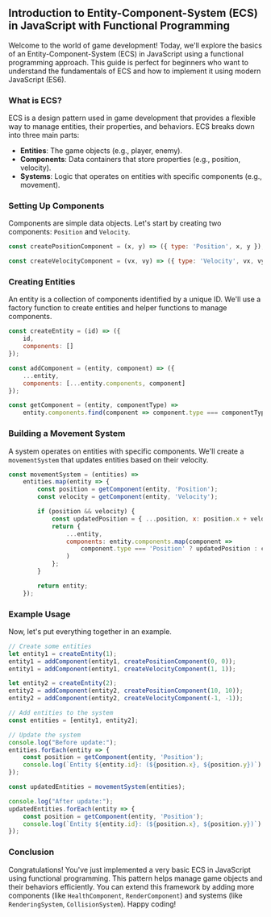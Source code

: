 ## Introduction to Entity-Component-System (ECS) in JavaScript with Functional Programming

Welcome to the world of game development! Today, we'll explore the basics of an Entity-Component-System (ECS) in JavaScript using a functional programming approach. This guide is perfect for beginners who want to understand the fundamentals of ECS and how to implement it using modern JavaScript (ES6).

### What is ECS?

ECS is a design pattern used in game development that provides a flexible way to manage entities, their properties, and behaviors. ECS breaks down into three main parts:
- **Entities**: The game objects (e.g., player, enemy).
- **Components**: Data containers that store properties (e.g., position, velocity).
- **Systems**: Logic that operates on entities with specific components (e.g., movement).

### Setting Up Components

Components are simple data objects. Let's start by creating two components: `Position` and `Velocity`.

```javascript
const createPositionComponent = (x, y) => ({ type: 'Position', x, y });

const createVelocityComponent = (vx, vy) => ({ type: 'Velocity', vx, vy });
```

### Creating Entities

An entity is a collection of components identified by a unique ID. We'll use a factory function to create entities and helper functions to manage components.

```javascript
const createEntity = (id) => ({
    id,
    components: []
});

const addComponent = (entity, component) => ({
    ...entity,
    components: [...entity.components, component]
});

const getComponent = (entity, componentType) =>
    entity.components.find(component => component.type === componentType);
```

### Building a Movement System

A system operates on entities with specific components. We'll create a `movementSystem` that updates entities based on their velocity.

```javascript
const movementSystem = (entities) =>
    entities.map(entity => {
        const position = getComponent(entity, 'Position');
        const velocity = getComponent(entity, 'Velocity');

        if (position && velocity) {
            const updatedPosition = { ...position, x: position.x + velocity.vx, y: position.y + velocity.vy };
            return {
                ...entity,
                components: entity.components.map(component =>
                    component.type === 'Position' ? updatedPosition : component
                )
            };
        }

        return entity;
    });
```

### Example Usage

Now, let's put everything together in an example.

```javascript
// Create some entities
let entity1 = createEntity(1);
entity1 = addComponent(entity1, createPositionComponent(0, 0));
entity1 = addComponent(entity1, createVelocityComponent(1, 1));

let entity2 = createEntity(2);
entity2 = addComponent(entity2, createPositionComponent(10, 10));
entity2 = addComponent(entity2, createVelocityComponent(-1, -1));

// Add entities to the system
const entities = [entity1, entity2];

// Update the system
console.log("Before update:");
entities.forEach(entity => {
    const position = getComponent(entity, 'Position');
    console.log(`Entity ${entity.id}: (${position.x}, ${position.y})`);
});

const updatedEntities = movementSystem(entities);

console.log("After update:");
updatedEntities.forEach(entity => {
    const position = getComponent(entity, 'Position');
    console.log(`Entity ${entity.id}: (${position.x}, ${position.y})`);
});
```

### Conclusion

Congratulations! You've just implemented a very basic ECS in JavaScript using functional programming. This pattern helps manage game objects and their behaviors efficiently. You can extend this framework by adding more components (like `HealthComponent`, `RenderComponent`) and systems (like `RenderingSystem`, `CollisionSystem`). Happy coding!
